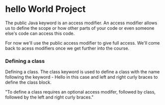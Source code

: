 # hello World Project

The public Java keyword is an access modifier. An access modifier allows us to define the scope or how other parts of your code or even someone else's code can access this code.

For now we'll use the public access modifier to give full access. We'll come back to acess modifiers once we get further into the course.


### Defining a class
Defining a class. The class keyword is used to define a class with the name following the keyword - Hello in this case and left and right curly braces to define the class block.

"To define a class requires an optional access modifer, followed by class, followed by the left and right curly braces."
